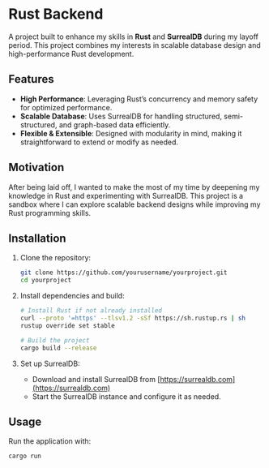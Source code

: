 # Rust  Backend

A project built to enhance my skills in **Rust** and **SurrealDB** during my layoff period. This project combines my interests in scalable database design and high-performance Rust development.


## Features
- **High Performance**: Leveraging Rust’s concurrency and memory safety for optimized performance.
- **Scalable Database**: Uses SurrealDB for handling structured, semi-structured, and graph-based data efficiently.
- **Flexible & Extensible**: Designed with modularity in mind, making it straightforward to extend or modify as needed.

## Motivation
After being laid off, I wanted to make the most of my time by deepening my knowledge in Rust and experimenting with SurrealDB. This project is a sandbox where I can explore scalable backend designs while improving my Rust programming skills.

## Installation

1. Clone the repository:
    ```bash
    git clone https://github.com/yourusername/yourproject.git
    cd yourproject
    ```

2. Install dependencies and build:
    ```bash
    # Install Rust if not already installed
    curl --proto '=https' --tlsv1.2 -sSf https://sh.rustup.rs | sh
    rustup override set stable

    # Build the project
    cargo build --release
    ```

3. Set up SurrealDB:
    - Download and install SurrealDB from [https://surrealdb.com](https://surrealdb.com)
    - Start the SurrealDB instance and configure it as needed.

## Usage

Run the application with:
```bash
cargo run

